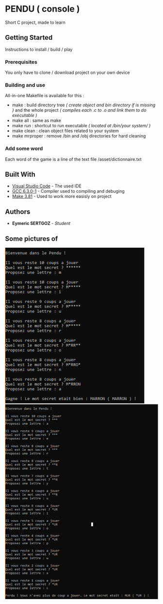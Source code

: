 # PENDU ( console )

Short C project, made to learn

## Getting Started

Instructions to install / build / play

### Prerequisites

You only have to clone / download project on your own device

### Building and use

All-in-one Makefile is available for this :

* make : build directory tree _( create object and bin directory if is missing )_ and the whole project _( compiles each .c to .o and link them to do executable )_
* make all : same as make
* make run : shortcut to run executable _( located at /bin/*your system*/ )_
* make clean : clean object files related to your system
* make mrproper : remove /bin and /obj directories for hard cleaning

### Add some word

Each word of the game is a line of the text file /asset/dictionnaire.txt

## Built With

* [Visual Studio Code](https://code.visualstudio.com/) - The used IDE
* [GCC 6.3.0-1](https://gcc.gnu.org/) - Compiler used to compiling and debuging
* [Make 3.81](https://www.gnu.org/) - Used to work more easisly on project

## Authors

* **Eymeric SERTGOZ** - *Student*

## Some pictures of

![Image of a nice game](/asset/successGame.png)
![Image of a bad game](/asset/badGame.png)

